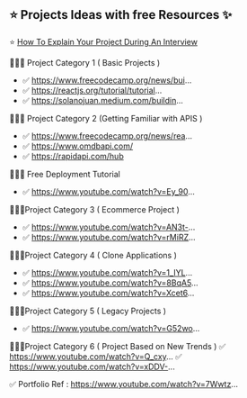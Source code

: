 
## ⭐ Projects Ideas with free Resources ✨


⭐ [How To Explain Your Project During An Interview](https://www.youtube.com/watch?v=pPPbL..) 



🧑🏽‍💻 Project Category 1 ( Basic Projects )
 - ✅ https://www.freecodecamp.org/news/bui...
 - ✅ https://reactjs.org/tutorial/tutorial...
 - ✅ https://solanojuan.medium.com/buildin...
 
🧑🏽‍💻 Project Category 2 (Getting Familiar with APIS )
 - ✅ https://www.freecodecamp.org/news/rea...
 - ✅ https://www.omdbapi.com/
 - ✅ https://rapidapi.com/hub

🧑🏽‍💻 Free Deployment Tutorial 
 - ✅ https://www.youtube.com/watch?v=Ey_90...

 🧑🏽‍💻Project Category 3 ( Ecommerce Project )
- ✅ https://www.youtube.com/watch?v=AN3t-...
- ✅ https://www.youtube.com/watch?v=rMiRZ...

 🧑🏽‍💻Project Category 4 ( Clone Applications )
 - ✅ https://www.youtube.com/watch?v=1_IYL...
 - ✅ https://www.youtube.com/watch?v=8BqA5...
 - ✅ https://www.youtube.com/watch?v=Xcet6...

🧑🏽‍💻Project Category 5 ( Legacy Projects )
- ✅ https://www.youtube.com/watch?v=G52wo...

🧑🏽‍💻Project Category 6 ( Project Based on New Trends )
✅ https://www.youtube.com/watch?v=Q_cxy...
✅ https://www.youtube.com/watch?v=xDDV-...

✅ Portfolio Ref : https://www.youtube.com/watch?v=7Wwtz...
